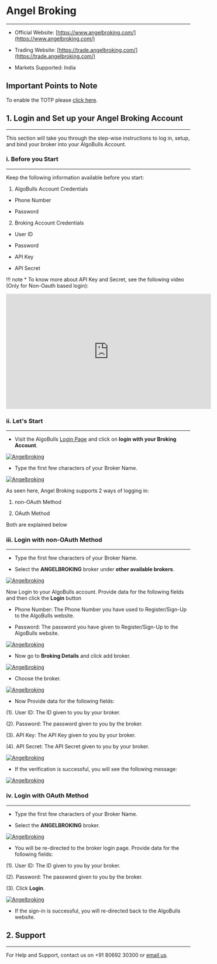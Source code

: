 # Angel Broking
---
* Official Website: [https://www.angelbroking.com/](https://www.angelbroking.com/)

* Trading Website: [https://trade.angelbroking.com/](https://trade.angelbroking.com/)

* Markets Supported: India

## Important Points to Note

To enable the TOTP please [click here](https://smartapi.angelbroking.com/enable-totp).

## 1. Login and Set up your Angel Broking Account 
---
This section will take you through the step-wise instructions to log in, setup, and bind your broker into your AlgoBulls Account.

### i. Before you Start
---
Keep the following information available before you start:

1) AlgoBulls Account Credentials

* Phone Number

* Password

2) Broking Account Credentials

* User ID
      
* Password
      
* API Key

* API Secret

!!! note
    * To know more about API Key and Secret, see the following video (Only for Non-Oauth based login):

<iframe width="560" height="315" src="https://www.youtube.com/embed/75vlLNRD3IA" frameborder="0" allow="accelerometer; autoplay; clipboard-write; encrypted-media; gyroscope; picture-in-picture" allowfullscreen></iframe>

### ii. Let's Start
---
* Visit the AlgoBulls [Login Page](https://app.algobulls.com/user/login) and click on **login with your Broking Account**.

[ ![Angelbroking](imgs/algo_home.png "Click to Enlarge or Ctrl+Click to open in a new Tab") ](imgs/algo_home.png)

* Type the first few characters of your Broker Name.

[ ![Angelbroking](imgs/angelbroking/angelbroking_search.png "Click to Enlarge or Ctrl+Click to open in a new Tab") ](imgs/angelbroking/angelbroking_search.png)

As seen here, Angel Broking supports 2 ways of logging in:

1. non-OAuth Method

2. OAuth Method
     
Both are explained below

### iii. Login with non-OAuth Method
---

* Type the first few characters of your Broker Name.

* Select the **ANGELBROKING** broker under **other available brokers**.

[ ![Angelbroking](imgs/angelbroking/angelbroking_nonoauth.png "Click to Enlarge or Ctrl+Click to open in a new Tab") ](imgs/angelbroking/angelbroking_nonoauth.png)

Now Login to your AlgoBulls account. Provide data for the following fields and then click the **Login** button

* Phone Number: The Phone Number you have used to Register/Sign-Up to the AlgoBulls website.

* Password: The password you have given to Register/Sign-Up to the AlgoBulls website.

[ ![Angelbroking](imgs/sign-in-2.png "Click to Enlarge or Ctrl+Click to open in a new Tab") ](imgs/sign-in-2.png)

* Now go to **Broking Details** and click add broker.

[ ![Angelbroking](imgs/brokingdetails.png "Click to Enlarge or Ctrl+Click to open in a new Tab") ](imgs/brokingdetails.png)

* Choose the broker. 

[ ![Angelbroking](imgs/angelbroking/angelbroking_selectbroker_non.png "Click to Enlarge or Ctrl+Click to open in a new Tab") ](imgs/angelbroking/angelbroking_selectbroker_non.png)

* Now Provide data for the following fields:

(1). User ID: The ID given to you by your broker.

(2). Password: The password given to you by the broker.

(3). API Key: The API Key given to you by your broker.

(4). API Secret: The API Secret given to you by your broker.

[ ![Angelbroking](imgs/angelbroking/angelbroking_2.png "Click to Enlarge or Ctrl+Click to open in a new Tab") ](imgs/angelbroking/angelbroking_2.png)

* If the verification is successful, you will see the following message:

[ ![Angelbroking](imgs/success_login.png "Click to Enlarge or Ctrl+Click to open in a new Tab") ](imgs/success_login.png)

### iv. Login with OAuth Method
---
* Type the first few characters of your Broker Name.

* Select the **ANGELBROKING** broker.

[ ![Angelbroking](imgs/angelbroking/angelbroking_oauth.png "Click to Enlarge or Ctrl+Click to open in a new Tab") ](imgs/angelbroking/angelbroking_oauth.png)

* You will be re-directed to the broker login page. Provide data for the following fields:

(1). User ID: The ID given to you by your broker.

(2). Password: The password given to you by the broker.

(3). Click **Login**.

[ ![Angelbroking](imgs/angelbroking/angelbroking_2_oauth.png "Click to Enlarge or Ctrl+Click to open in a new Tab") ](imgs/angelbroking/angelbroking_2_oauth.png)

* If the sign-in is successful, you will re-directed back to the AlgoBulls website.

## 2. Support
---
For Help and Support, contact us on +91 80692 30300 or [email us](mailto:support@algobulls.com).
